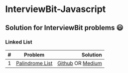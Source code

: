 # InterviewBit-Javascript
## Solution for InterviewBit problems :smiley:

### Linked List
| #        | Problem           | Solution  |
| ------------- |:-------------:| -----:|
| 1     | [Palindrome List](https://www.interviewbit.com/problems/palindrome-list/)  | [Github](https://github.com/jaymanale/InterviewBit-Javascript/blob/master/Linked%20Lists/Palindrome%20List.js) OR [Medium](https://medium.com/@jayram_manale/interviewbit-2-palindrome-list-a4d3c3fb8c68) |

